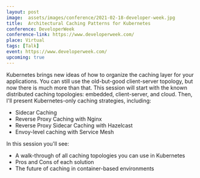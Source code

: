 ```yaml
---
layout: post
image:  assets/images/conference/2021-02-18-developer-week.jpg
title:  Architectural Caching Patterns for Kubernetes
conference: DeveloperWeek
conference-link: https://www.developerweek.com/
place: Virtual
tags: [Talk]
event: https://www.developerweek.com/
upcoming: true
---
```


Kubernetes brings new ideas of how to organize the caching layer for your applications. You can still use the old-but-good client-server topology, but now there is much more than that. This session will start with the known distributed caching topologies: embedded, client-server, and cloud. Then, I'll present Kubernetes-only caching strategies, including:
- Sidecar Caching
- Reverse Proxy Caching with Nginx
- Reverse Proxy Sidecar Caching with Hazelcast
- Envoy-level caching with Service Mesh

In this session you'll see:
- A walk-through of all caching topologies you can use in Kubernetes
- Pros and Cons of each solution
- The future of caching in container-based environments
